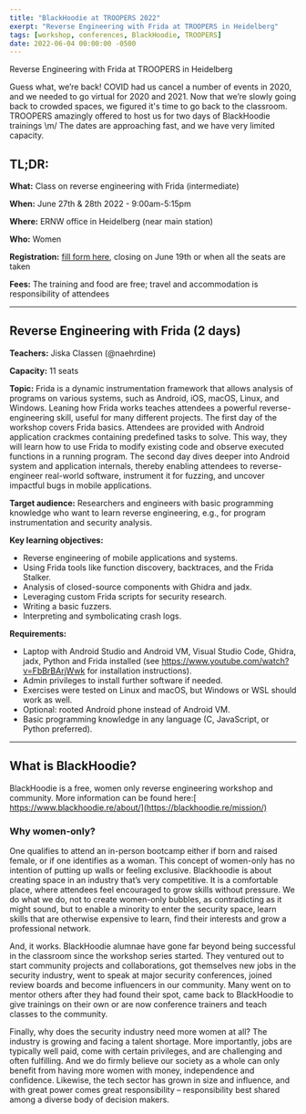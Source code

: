 ```yaml
---
title: "BlackHoodie at TROOPERS 2022"
exerpt: "Reverse Engineering with Frida at TROOPERS in Heidelberg"
tags: [workshop, conferences, BlackHoodie, TROOPERS]
date: 2022-06-04 00:00:00 -0500
---
```


Reverse Engineering with Frida at TROOPERS in Heidelberg

Guess what, we’re back! COVID had us cancel a number of events in 2020, and we needed to go virtual for 2020 and 2021. Now that we’re slowly going back to crowded spaces, we figured it's time to go back to the classroom. TROOPERS amazingly offered to host us for two days of BlackHoodie trainings \m/ The dates are approaching fast, and we have very limited capacity.


## **TL;DR:**

**What:** Class on reverse engineering with Frida (intermediate)

**When:** June 27th & 28th 2022 - 9:00am-5:15pm

**Where:** ERNW office in Heidelberg (near main station)

**Who:** Women

**Registration:** [fill form here](https://docs.google.com/forms/d/1r2hJA_efPheoJJPSepitGV_8m7StgJRFkzaxnK_7ge0/viewform?usp=sf_link), closing on June 19th or when all the seats are taken

**Fees:** The training and food are free; travel and accommodation is responsibility of attendees

---

## **Reverse Engineering with Frida (2 days)**

**Teachers:** Jiska Classen (@naehrdine)

**Capacity:** 11 seats

**Topic:** Frida is a dynamic instrumentation framework that allows analysis of programs on various systems, such as Android, iOS, macOS, Linux, and Windows. Leaning how Frida works teaches attendees a powerful reverse-engineering skill, useful for many different projects. The first day of the workshop covers Frida basics. Attendees are provided with Android application crackmes containing predefined tasks to solve. This way, they will learn how to use Frida to modify existing code and observe executed functions in a running program. The second day dives deeper into Android system and application internals, thereby enabling attendees to reverse-engineer real-world software, instrument it for fuzzing, and uncover impactful bugs in mobile applications.

**Target audience:** Researchers and engineers with basic programming knowledge who want to learn reverse engineering, e.g., for program instrumentation and security analysis.

**Key learning objectives:**

- Reverse engineering of mobile applications and systems.
- Using Frida tools like function discovery, backtraces, and the Frida Stalker.
- Analysis of closed-source components with Ghidra and jadx.
- Leveraging custom Frida scripts for security research.
- Writing a basic fuzzers.
- Interpreting and symbolicating crash logs.

**Requirements:**

- Laptop with Android Studio and Android VM, Visual Studio Code, Ghidra, jadx, Python and Frida installed (see https://www.youtube.com/watch?v=FbBrBArjWwk for installation instructions).
- Admin privileges to install further software if needed.
- Exercises were tested on Linux and macOS, but Windows or WSL should work as well.
- Optional: rooted Android phone instead of Android VM.
- Basic programming knowledge in any language (C, JavaScript, or Python preferred).


---

## **What is BlackHoodie?**

BlackHoodie is a free, women only reverse engineering workshop and community. More information can be found here:[ https://www.blackhoodie.re/about/](https://blackhoodie.re/mission/)

### **Why women-only?**

One qualifies to attend an in-person bootcamp either if born and raised female, or if one identifies as a woman. This concept of women-only has no intention of putting up walls or feeling exclusive. Blackhoodie is about creating space in an industry that’s very competitive. It is a comfortable place, where attendees feel encouraged to grow skills without pressure. We do what we do, not to create women-only bubbles, as contradicting as it might sound, but to enable a minority to enter the security space, learn skills that are otherwise expensive to learn, find their interests and grow a professional network.

And, it works. BlackHoodie alumnae have gone far beyond being successful in the classroom since the workshop series started. They ventured out to start community projects and collaborations, got themselves new jobs in the security industry, went to speak at major security conferences, joined review boards and become influencers in our community. Many went on to mentor others after they had found their spot, came back to BlackHoodie to give trainings on their own or are now conference trainers and teach classes to the community.

Finally, why does the security industry need more women at all? The industry is growing and facing a talent shortage. More importantly, jobs are typically well paid, come with certain privileges, and are challenging and often fulfilling. And we do firmly believe our society as a whole can only benefit from having more women with money, independence and confidence. Likewise, the tech sector has grown in size and influence, and with great power comes great responsibility – responsibility best shared among a diverse body of decision makers.